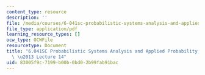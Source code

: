 ```yaml
---
content_type: resource
description: ''
file: /media/courses/6-041sc-probabilistic-systems-analysis-and-applied-probability-fall-2013/83005f9c7199b00b0bd02b99fab91bac_MIT6_041SCF13_lec14_300k.pdf
file_type: application/pdf
learning_resource_types: []
ocw_type: OCWFile
resourcetype: Document
title: "6.041SC Probabilistic Systems Analysis and Applied Probability, Fall 2013Transcript\
  \ \u2013 Lecture 14"
uid: 83005f9c-7199-b00b-0bd0-2b99fab91bac
---
```

